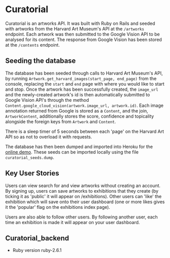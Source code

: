 # Curatorial

Curatorial is an artworks API. It was built with Ruby on Rails and seeded with artworks from the Harvard Art Museum's API at the `/artworks` endpoint. Each artwork was then submitted to the Google Vision API to be analysed for its content. The response from Google Vision has been stored at the `/contents` endpoint. 

## Seeding the database
The database has been seeded through calls to Harvard Art Museum's API, by running `Artwork.get_harvard_images(start_page, end_page)` from the console, replacing the `start` and `end` page with where you would like to start and stop. Once the artwork has been successfully created, the `image_url` and the newly-created artwork's id is then automatically submitted to Google Vision API's through the method `Content.google_cloud_vision(artwork.image_url, artwork.id)`. Each image annotation returned from Google is stored as a `Content`, and the join, `ArtworkContent`, additionally stores the score, confidence and topicality alongside the foreign keys from `Artwork` and `Content`. 

There is a sleep timer of 5 seconds between each 'page' on the Harvard Art API so as not to overload it with requests. 

The database has then been dumped and imported into Heroku for the [online demo](https://curatorial-app.herokuapp.com/). These seeds can be imported locally using the file `curatorial_seeds.dump`. 

## Key User Stories
Users can view search for and view artworks without creating an account. By signing up, users can save artworks to exhibitions that they create (by ticking it as 'public' it will appear on /exhibitions). Other users can 'like' the exhibition which will save onto their user dashboard (one or more likes gives it the 'popular' flag on the exhibitions index page). 

Users are also able to follow other users. By following another user, each time an exhibition is made it will appear on your user dashboard.

## Curatorial_backend

* Ruby version ruby-2.6.1

